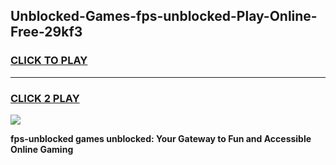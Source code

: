 
## Unblocked-Games-fps-unblocked-Play-Online-Free-29kf3
<h3>
<a href="https://premium76.site?title=fps-unblocked&ref=26A">CLICK TO PLAY</a></h3>
<hr>

<h3>
<a href="https://premium76.site?title=fps-unblocked&ref=26A">CLICK 2 PLAY</a>
  
</h3>

<a href="https://premium76.site?title=fps-unblocked&ref=26A"><img src="https://clearcache.store/games.png"></a>


**fps-unblocked games unblocked: Your Gateway to Fun and Accessible Online Gaming**
